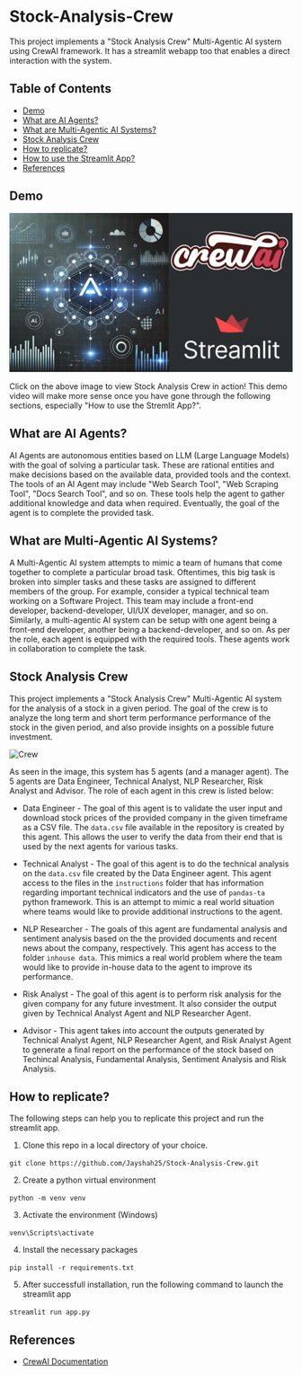 # Stock-Analysis-Crew

This project implements a "Stock Analysis Crew" Multi-Agentic AI system using CrewAI framework. It has a streamlit webapp too that enables a direct interaction with the system.

## Table of Contents

* [Demo](##Demo)
* [What are AI Agents?](#what-are-ai-agents)
* [What are Multi-Agentic AI Systems?](#what-are-multi-agentic-ai-systems)
* [Stock Analysis Crew](#stock-analysis-crew)
* [How to replicate?](#how-to-replicate)
* [How to use the Streamlit App?](#how-to-use-the-streamlit-app)
* [References](#refernces)

## Demo
[![Demo](images/StockAnalysisCrew_thumbnail.png)](http://www.youtube.com/watch?v=acD6Xzys4pU "Video Title")

Click on the above image to view Stock Analysis Crew in action! This demo video will make more sense once you have gone through the following sections, especially "How to use the Stremlit App?".

## What are AI Agents?

AI Agents are autonomous entities based on LLM (Large Language Models) with the goal of solving a particular task. These are rational entities and make decisions based on the available data, provided tools and the context. The tools of an AI Agent may include "Web Search Tool", "Web Scraping Tool", "Docs Search Tool", and so on. These tools help the agent to gather additional knowledge and data when required. Eventually, the goal of the agent is to complete the provided task. 

## What are Multi-Agentic AI Systems?

A Multi-Agentic AI system attempts to mimic a team of humans that come together to complete a particular broad task. Oftentimes, this big task is broken into simpler tasks and these tasks are assigned to different members of the group. For example, consider a typical technical team working on a Software Project. This team may include a front-end developer, backend-developer, UI/UX developer, manager, and so on. Similarly, a multi-agentic AI system can be setup with one agent being a front-end developer, another being a backend-developer, and so on. As per the role, each agent is equipped with the required tools. These agents work in collaboration to complete the task. 

## Stock Analysis Crew

This project implements a "Stock Analysis Crew" Multi-Agentic AI system for the analysis of a stock in a given period. The goal of the crew is to analyze the long term and short term performance performance of the stock in the given period, and also provide insights on a possible future investment. 

![Crew](images/Stock-Analysis-Crew.png)

As seen in the image, this system has 5 agents (and a manager agent). The 5 agents are Data Engineer, Technical Analyst, NLP Researcher, Risk Analyst and Advisor. The role of each agent in this crew is listed below:

* Data Engineer - The goal of this agent is to validate the user input and download stock prices of the provided company in the given timeframe as a CSV file. The `data.csv` file available in the repository is created by this agent. This allows the user to verify the data from their end that is used by the next agents for various tasks.

* Technical Analyst - The goal of this agent is to do the technical analysis on the `data.csv` file created by the Data Engineer agent. This agent access to the files in the `instructions` folder that has information regarding important technical indicators and the use of `pandas-ta` python framework. This is an attempt to mimic a real world situation where teams would like to provide additional instructions to the agent.

* NLP Researcher - The goals of this agent are fundamental analysis and sentiment analysis based on the the provided documents and recent news about the company, respectively. This agent has access to the folder `inhouse data`. This mimics a real world problem where the team would like to provide in-house data to the agent to improve its performance.

* Risk Analyst - The goal of this agent is to perform risk analysis for the given company for any future investment. It also consider the output given by Technical Analyst Agent and NLP Researcher Agent.

* Advisor - This agent takes into account the outputs generated by Technical Analyst Agent, NLP Researcher Agent, and Risk Analyst Agent to generate a final report on the performance of the stock based on Techincal Analysis, Fundamental Analysis, Sentiment Analysis and Risk Analysis.

## How to replicate? 

The following steps can help you to replicate this project and run the streamlit app. 

1. Clone this repo in a local directory of your choice.

  `git clone https://github.com/Jayshah25/Stock-Analysis-Crew.git`

2. Create a python virtual environment

  `python -m venv venv`

3. Activate the environment (Windows)

  `venv\Scripts\activate`

4. Install the necessary packages

  `pip install -r requirements.txt`

5. After successfull installation, run the following command to launch the streamlit app

  `streamlit run app.py`

## References

* [CrewAI Documentation](https://docs.crewai.com/)
